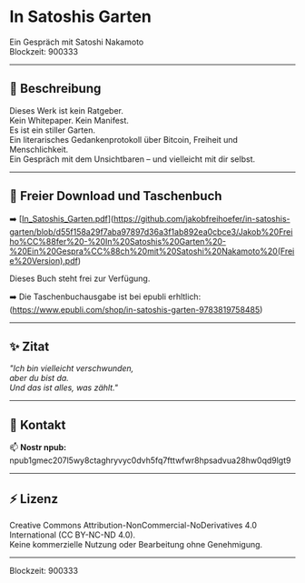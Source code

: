 # In Satoshis Garten

Ein Gespräch mit Satoshi Nakamoto  
Blockzeit: 900333

---

## 🌿 Beschreibung

Dieses Werk ist kein Ratgeber.  
Kein Whitepaper. Kein Manifest.  
Es ist ein stiller Garten.  
Ein literarisches Gedankenprotokoll über Bitcoin, Freiheit und Menschlichkeit.  
Ein Gespräch mit dem Unsichtbaren – und vielleicht mit dir selbst.

---

## 📄 Freier Download und Taschenbuch

➡️ [[In_Satoshis_Garten.pdf](./In_Satoshis_Garten.pdf)](https://github.com/jakobfreihoefer/in-satoshis-garten/blob/d55f158a29f7aba97897d36a3f1ab892ea0cbce3/Jakob%20Freiho%CC%88fer%20-%20In%20Satoshis%20Garten%20-%20Ein%20Gespra%CC%88ch%20mit%20Satoshi%20Nakamoto%20(Freie%20Version).pdf)

Dieses Buch steht frei zur Verfügung. 

➡️ Die Taschenbuchausgabe ist bei epubli erhltlich: (https://www.epubli.com/shop/in-satoshis-garten-9783819758485)

---

## ✨ Zitat

*"Ich bin vielleicht verschwunden,  
aber du bist da.  
Und das ist alles, was zählt."*

---

## 🔗 Kontakt

📫 **Nostr npub:**  
npub1gmec207l5wy8ctaghryvyc0dvh5fq7fttwfwr8hpsadvua28hw0qd9lgt9

---

## ⚡ Lizenz

Creative Commons Attribution-NonCommercial-NoDerivatives 4.0 International (CC BY-NC-ND 4.0).  
Keine kommerzielle Nutzung oder Bearbeitung ohne Genehmigung.

---

Blockzeit: 900333
